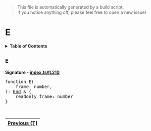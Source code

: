 > This file is automatically generated by a build script.<br>If you notice anything off, please feel free to open a new issue!

# E

<details><summary><b>Table of Contents</b></summary>

1. [<code>E</code>](#E)</details>

## <a name="E"></a><code>E</code>

<b>Signature - [index.ts#L210](..\/..\/packages\/testing\/src\/index.ts#L210)</b>

<pre>function E(<br>    frame: number,<br>): <a href="../02-api-event/03-End.md#End-Interface">End</a> & {<br>    readonly frame: number<br>}</pre><br>

| [Previous \(T\)](08-T.md#readme) |
| --- |
